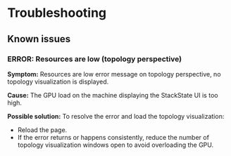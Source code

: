 # Troubleshooting

## Known issues

### ERROR: Resources are low (topology perspective)

**Symptom:** Resources are low error message on topology perspective, no topology visualization is displayed.

**Cause:** The GPU load on the machine displaying the StackState UI is too high.

**Possible solution:** To resolve the error and load the topology visualization:
* Reload the page.
* If the error returns or happens consistently, reduce the number of topology visualization windows open to avoid overloading the GPU.
